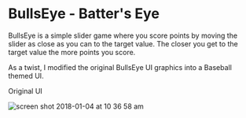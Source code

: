 # BullsEye - Batter's Eye

BullsEye is a simple slider game where you score points by moving the slider as close as you can to the target value.
The closer you get to the target value the more points you score.

As a twist, I modified the original BullsEye UI graphics into a Baseball themed UI.


Original UI

![screen shot 2018-01-04 at 10 36 58 am](https://user-images.githubusercontent.com/29587259/34571778-6d03278c-f13d-11e7-8594-387d9d657f1f.png)
